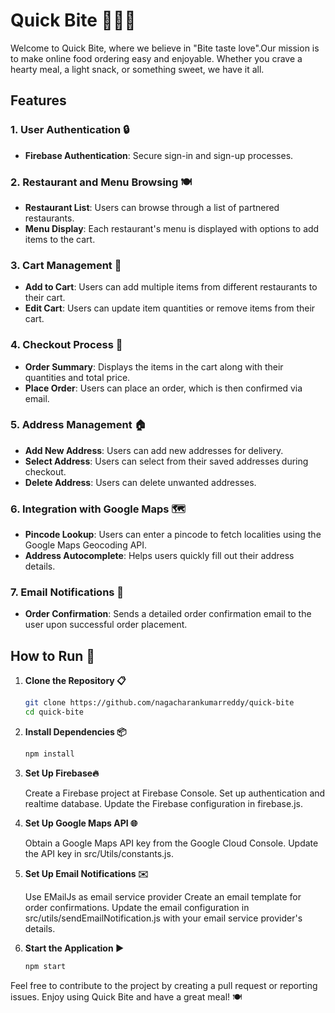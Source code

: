 # Quick Bite 🍔🍕🍜

Welcome to Quick Bite, where we believe in "Bite taste love".Our mission is to make online food ordering easy and enjoyable. Whether you crave a hearty meal, a light snack, or something sweet, we have it all.

## Features

### 1. User Authentication 🔒

- **Firebase Authentication**: Secure sign-in and sign-up processes.

### 2. Restaurant and Menu Browsing 🍽️

- **Restaurant List**: Users can browse through a list of partnered restaurants.
- **Menu Display**: Each restaurant's menu is displayed with options to add items to the cart.

### 3. Cart Management 🛒

- **Add to Cart**: Users can add multiple items from different restaurants to their cart.
- **Edit Cart**: Users can update item quantities or remove items from their cart.

### 4. Checkout Process 🏁

- **Order Summary**: Displays the items in the cart along with their quantities and total price.
- **Place Order**: Users can place an order, which is then confirmed via email.

### 5. Address Management 🏠

- **Add New Address**: Users can add new addresses for delivery.
- **Select Address**: Users can select from their saved addresses during checkout.
- **Delete Address**: Users can delete unwanted addresses.

### 6. Integration with Google Maps 🗺️

- **Pincode Lookup**: Users can enter a pincode to fetch localities using the Google Maps Geocoding API.
- **Address Autocomplete**: Helps users quickly fill out their address details.

### 7. Email Notifications 📧

- **Order Confirmation**: Sends a detailed order confirmation email to the user upon successful order placement.

## How to Run 🚀

1. **Clone the Repository 📋**

   ```bash
   git clone https://github.com/nagacharankumarreddy/quick-bite
   cd quick-bite

   ```

2. **Install Dependencies 📦**

   ```bash
   npm install

   ```

3. **Set Up Firebase🔥**

   Create a Firebase project at Firebase Console.
   Set up authentication and realtime database.
   Update the Firebase configuration in firebase.js.

4. **Set Up Google Maps API 🌐**

   Obtain a Google Maps API key from the Google Cloud Console.
   Update the API key in src/Utils/constants.js.

5. **Set Up Email Notifications ✉️**

   Use EMailJs as email service provider
   Create an email template for order confirmations.
   Update the email configuration in src/utils/sendEmailNotification.js with your email service provider's details.

6. **Start the Application ▶️**

   ```bash
   npm start
   ```

Feel free to contribute to the project by creating a pull request or reporting issues. Enjoy using Quick Bite and have a great meal! 🍽️

